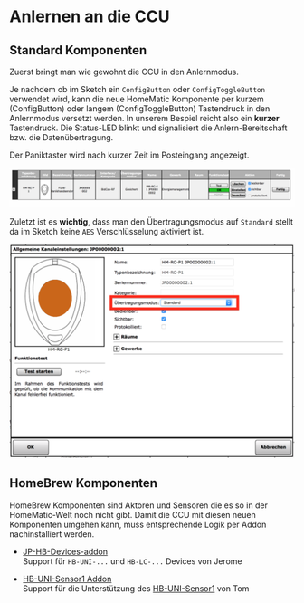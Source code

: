 # Anlernen an die CCU

## Standard Komponenten

Zuerst bringt man wie gewohnt die CCU in den Anlernmodus.

Je nachdem ob im Sketch ein `ConfigButton` oder `ConfigToggleButton` verwendet wird, kann die neue
HomeMatic Komponente per kurzem (ConfigButton) oder langem (ConfigToggleButton) Tastendruck in den Anlernmodus versetzt werden.
In unserem Bespiel reicht also ein **kurzer** Tastendruck. Die Status-LED blinkt und 
signalisiert die Anlern-Bereitschaft bzw. die Datenübertragung.

Der Paniktaster wird nach kurzer Zeit im Posteingang angezeigt.

![Paniktaster im Posteingang](./images/paniktaster_im_posteingang.png)

Zuletzt ist es **wichtig**, dass man den Übertragungsmodus auf `Standard` stellt da
im Sketch keine `AES` Verschlüsselung aktiviert ist.

![Paniktaster Parameter](./images/paniktaster_config.png)

## HomeBrew Komponenten

HomeBrew Komponenten sind Aktoren und Sensoren die es so in der HomeMatic-Welt noch nicht gibt.
Damit die CCU mit diesen neuen Komponenten umgehen kann, muss entsprechende Logik per Addon nachinstalliert werden.

* [JP-HB-Devices-addon](https://github.com/jp112sdl/JP-HB-Devices-addon)  
  Support für `HB-UNI-...` und `HB-LC-...` Devices von Jerome
  
* [HB-UNI-Sensor1 Addon](https://github.com/TomMajor/AskSinPP_Examples/tree/master/HB-UNI-Sensor1/CCU_RM)  
  Support für die Unterstützung des [HB-UNI-Sensor1](https://github.com/TomMajor/AskSinPP_Examples/tree/master/HB-UNI-Sensor1) von Tom 
 